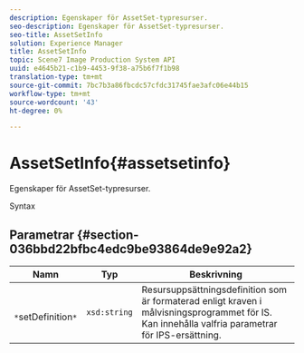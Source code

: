 ```yaml
---
description: Egenskaper för AssetSet-typresurser.
seo-description: Egenskaper för AssetSet-typresurser.
seo-title: AssetSetInfo
solution: Experience Manager
title: AssetSetInfo
topic: Scene7 Image Production System API
uuid: e4645b21-c1b9-4453-9f38-a75b6f7f1b98
translation-type: tm+mt
source-git-commit: 7bc7b3a86fbcdc57cfdc31745fae3afc06e44b15
workflow-type: tm+mt
source-wordcount: '43'
ht-degree: 0%

---
```



# AssetSetInfo{#assetsetinfo}

Egenskaper för AssetSet-typresurser.

Syntax

## Parametrar {#section-036bbd22bfbc4edc9be93864de9e92a2}

| Namn | Typ | Beskrivning |
|---|---|---|
| ` *`setDefinition`*` | `xsd:string` | Resursuppsättningsdefinition som är formaterad enligt kraven i målvisningsprogrammet för IS. Kan innehålla valfria parametrar för IPS-ersättning. |

